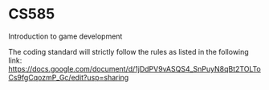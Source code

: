 # CS585
Introduction to game development

The coding standard will strictly follow the rules as listed in the following link:
https://docs.google.com/document/d/1jDdPV9vASQS4_SnPuyN8qBt2TOLToCs9fgCqozmP_Gc/edit?usp=sharing
